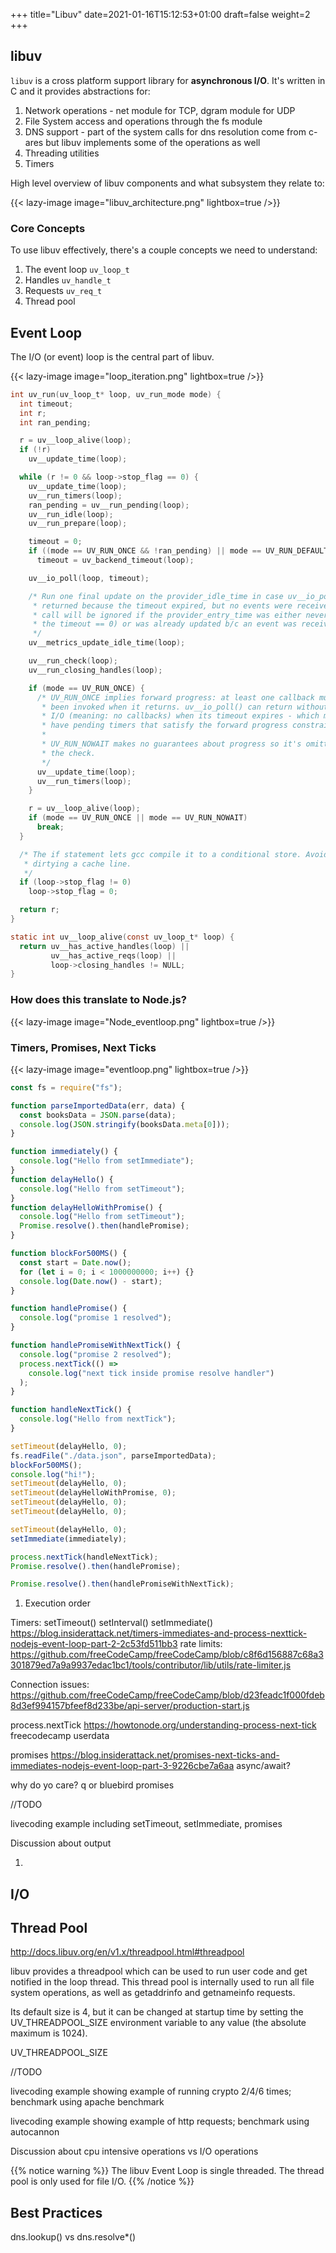 +++
title="Libuv"
date=2021-01-16T15:12:53+01:00
draft=false
weight=2
+++

## libuv

`libuv` is a cross platform support library for <b>asynchronous I/O</b>. It's written in C and it provides abstractions for:

1. Network operations - net module for TCP, dgram module for UDP
1. File System access and operations through the fs module
1. DNS support - part of the system calls for dns resolution come from c-ares but libuv implements some of the operations as well
1. Threading utilities
1. Timers

High level overview of libuv components and what subsystem they relate to:

{{< lazy-image image="libuv_architecture.png" lightbox=true />}}

### Core Concepts

To use libuv effectively, there's a couple concepts we need to understand:

1. The event loop `uv_loop_t`
1. Handles `uv_handle_t`
1. Requests `uv_req_t`
1. Thread pool

## Event Loop

The I/O (or event) loop is the central part of libuv.

{{< lazy-image image="loop_iteration.png" lightbox=true />}}

```C
int uv_run(uv_loop_t* loop, uv_run_mode mode) {
  int timeout;
  int r;
  int ran_pending;

  r = uv__loop_alive(loop);
  if (!r)
    uv__update_time(loop);

  while (r != 0 && loop->stop_flag == 0) {
    uv__update_time(loop);
    uv__run_timers(loop);
    ran_pending = uv__run_pending(loop);
    uv__run_idle(loop);
    uv__run_prepare(loop);

    timeout = 0;
    if ((mode == UV_RUN_ONCE && !ran_pending) || mode == UV_RUN_DEFAULT)
      timeout = uv_backend_timeout(loop);

    uv__io_poll(loop, timeout);

    /* Run one final update on the provider_idle_time in case uv__io_poll
     * returned because the timeout expired, but no events were received. This
     * call will be ignored if the provider_entry_time was either never set (if
     * the timeout == 0) or was already updated b/c an event was received.
     */
    uv__metrics_update_idle_time(loop);

    uv__run_check(loop);
    uv__run_closing_handles(loop);

    if (mode == UV_RUN_ONCE) {
      /* UV_RUN_ONCE implies forward progress: at least one callback must have
       * been invoked when it returns. uv__io_poll() can return without doing
       * I/O (meaning: no callbacks) when its timeout expires - which means we
       * have pending timers that satisfy the forward progress constraint.
       *
       * UV_RUN_NOWAIT makes no guarantees about progress so it's omitted from
       * the check.
       */
      uv__update_time(loop);
      uv__run_timers(loop);
    }

    r = uv__loop_alive(loop);
    if (mode == UV_RUN_ONCE || mode == UV_RUN_NOWAIT)
      break;
  }

  /* The if statement lets gcc compile it to a conditional store. Avoids
   * dirtying a cache line.
   */
  if (loop->stop_flag != 0)
    loop->stop_flag = 0;

  return r;
}
```

```C
static int uv__loop_alive(const uv_loop_t* loop) {
  return uv__has_active_handles(loop) ||
         uv__has_active_reqs(loop) ||
         loop->closing_handles != NULL;
}
```

### How does this translate to Node.js?

{{< lazy-image image="Node_eventloop.png" lightbox=true />}}

### Timers, Promises, Next Ticks

{{< lazy-image image="eventloop.png" lightbox=true />}}

```javascript
const fs = require("fs");

function parseImportedData(err, data) {
  const booksData = JSON.parse(data);
  console.log(JSON.stringify(booksData.meta[0]));
}

function immediately() {
  console.log("Hello from setImmediate");
}
function delayHello() {
  console.log("Hello from setTimeout");
}
function delayHelloWithPromise() {
  console.log("Hello from setTimeout");
  Promise.resolve().then(handlePromise);
}

function blockFor500MS() {
  const start = Date.now();
  for (let i = 0; i < 1000000000; i++) {}
  console.log(Date.now() - start);
}

function handlePromise() {
  console.log("promise 1 resolved");
}

function handlePromiseWithNextTick() {
  console.log("promise 2 resolved");
  process.nextTick(() =>
    console.log("next tick inside promise resolve handler")
  );
}

function handleNextTick() {
  console.log("Hello from nextTick");
}

setTimeout(delayHello, 0);
fs.readFile("./data.json", parseImportedData);
blockFor500MS();
console.log("hi!");
setTimeout(delayHello, 0);
setTimeout(delayHelloWithPromise, 0);
setTimeout(delayHello, 0);
setTimeout(delayHello, 0);

setTimeout(delayHello, 0);
setImmediate(immediately);

process.nextTick(handleNextTick);
Promise.resolve().then(handlePromise);

Promise.resolve().then(handlePromiseWithNextTick);
```

1. Execution order

Timers:
setTimeout() setInterval() setImmediate()
https://blog.insiderattack.net/timers-immediates-and-process-nexttick-nodejs-event-loop-part-2-2c53fd511bb3
rate limits: https://github.com/freeCodeCamp/freeCodeCamp/blob/c8f6d156887c68a3301879ed7a9a9937edac1bc1/tools/contributor/lib/utils/rate-limiter.js

Connection issues:
https://github.com/freeCodeCamp/freeCodeCamp/blob/d23feadc1f000fdeb8d3ef994157bfeef8d233be/api-server/production-start.js

process.nextTick
https://howtonode.org/understanding-process-next-tick
freecodecamp userdata

promises
https://blog.insiderattack.net/promises-next-ticks-and-immediates-nodejs-event-loop-part-3-9226cbe7a6aa
async/await?

why do yo care? q or bluebird promises

//TODO

livecoding example including setTimeout, setImmediate, promises

Discussion about output

1.

## I/O

## Thread Pool

http://docs.libuv.org/en/v1.x/threadpool.html#threadpool

libuv provides a threadpool which can be used to run user code and get notified in the loop thread. This thread pool is internally used to run all file system operations, as well as getaddrinfo and getnameinfo requests.

Its default size is 4, but it can be changed at startup time by setting the UV_THREADPOOL_SIZE environment variable to any value (the absolute maximum is 1024).

UV_THREADPOOL_SIZE

//TODO

livecoding example showing example of running crypto 2/4/6 times; benchmark using apache benchmark

livecoding example showing example of http requests; benchmark using autocannon

Discussion about cpu intensive operations vs I/O operations

{{% notice warning %}}
The libuv Event Loop is single threaded. The thread pool is only used for file I/O.
{{% /notice %}}

## Best Practices

dns.lookup() vs dns.resolve\*()
